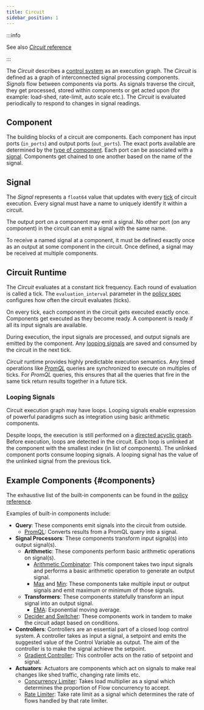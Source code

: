 ```yaml
---
title: Circuit
sidebar_position: 1
---
```


:::info

See also [_Circuit_ reference][circuit-reference]

:::

The _Circuit_ describes a [control system][control-system] as an execution
graph. The _Circuit_ is defined as a graph of interconnected signal processing
components. _Signals_ flow between components via ports. As signals traverse the
circuit, they get processed, stored within components or get acted upon (for
example: load-shed, rate-limit, auto scale etc.). The _Circuit_ is evaluated
periodically to respond to changes in signal readings.

## Component

The building blocks of a circuit are components. Each component has input ports
(`in_ports`) and output ports (`out_ports`). The exact ports available are
determined by the [type of component][components]. Each port can be associated
with a [signal][signal]. Components get chained to one another based on the name
of the signal.

## Signal

The _Signal_ represents a `float64` value that updates with every [tick][tick]
of circuit execution. Every signal must have a name to uniquely identify it
within a circuit.

The output port on a component may emit a signal. No other port (on any
component) in the circuit can emit a signal with the same name.

To receive a named signal at a component, it must be defined exactly once as an
output at some component in the circuit. Once defined, a signal may be received
at multiple components.

## Circuit Runtime

The _Circuit_ evaluates at a constant _tick_ frequency. Each round of evaluation
is called a tick. The `evaluation_interval` parameter in the [policy
spec][policy-reference] configures how often the circuit evaluates (ticks).

On every tick, each component in the circuit gets executed exactly once.
Components get executed as they become ready. A component is ready if all its
input signals are available.

During execution, the input signals are processed, and output signals are
emitted by the component. Any [looping signals][looping-signals] are saved and
consumed by the circuit in the next tick.

_Circuit_ runtime provides highly predictable execution semantics. Any timed
operations like [_PromQL_][promql-reference] queries are synchronized to execute
on multiples of ticks. For _PromQL_ queries, this ensures that all the queries
that fire in the same tick return results together in a future tick.

### Looping Signals

Circuit execution graph may have loops. Looping signals enable expression of
powerful paradigms such as integration using basic arithmetic components.

Despite loops, the execution is still performed on a
[directed acyclic graph](https://en.wikipedia.org/wiki/Directed_acyclic_graph).
Before execution, loops are detected in the circuit. Each loop is unlinked at
the component with the smallest index (in list of components). The unlinked
component ports consume looping signals. A looping signal has the value of the
unlinked signal from the previous tick.

## Example Components {#components}

The exhaustive list of the built-in components can be found in the
[policy reference](reference/policies/spec.md#component).

Examples of built-in components include:

- **Query**: These components emit signals into the circuit from outside.
  - [PromQL][promql-reference]: Converts results from a PromQL query into a
    signal.
- **Signal Processors**: These components transform input signal(s) into output
  signal(s).
  - **Arithmetic**: These components perform basic arithmetic operations on
    signal(s).
    - [Arithmetic Combinator](/reference/policies/spec.md#arithmetic-combinator):
      This component takes two input signals and performs a basic arithmetic
      operation to generate an output signal.
    - [Max](/reference/policies/spec.md#max) and
      [Min](/reference/policies/spec.md#min): These components take multiple
      input or output signals and emit maximum or minimum of those signals.
  - **Transformers**: These components statefully transform an input signal into
    an output signal.
    - [EMA](/reference/policies/spec.md#e-m-a): Exponential moving average.
  - [Decider and Switcher](/reference/policies/spec.md#decider): These
    components work in tandem to make the circuit adapt based on conditions.
- **Controllers**: Controllers are an essential part of a closed loop control
  system. A controller takes as input a signal, a setpoint and emits the
  suggested value of the Control Variable as output. The aim of the controller
  is to make the signal achieve the setpoint.
  - [Gradient Controller](/reference/policies/spec.md#gradient-controller): This
    controller acts on the ratio of setpoint and signal.
- **Actuators**: Actuators are components which act on signals to make real
  changes like shed traffic, changing rate limits etc.
  - [Concurrency Limiter](/reference/policies/spec.md#concurrency-limiter):
    Takes load multiplier as a signal which determines the proportion of Flow
    concurrency to accept.
  - [Rate Limiter](/reference/policies/spec.md#rate-limiter): Take rate limit as
    a signal which determines the rate of flows handled by that rate limiter.

[control-system]: https://en.wikipedia.org/wiki/Control_system
[tick]: #runtime
[signal]: #signal
[looping-signals]: #looping-signals
[components]: #components
[policy-reference]: /reference/policies/spec.md#policy
[circuit-reference]: /reference/policies/spec.md#circuit
[promql-reference]: /reference/policies/spec.md#prom-q-l
